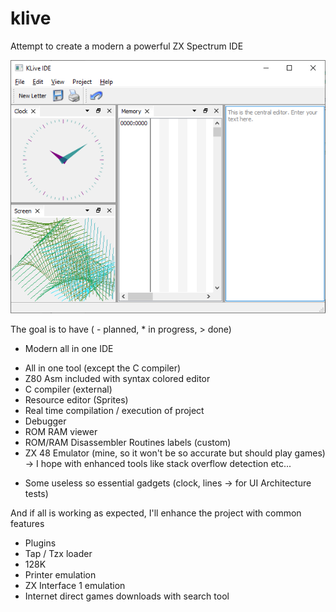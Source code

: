 # klive
Attempt to create a modern a powerful ZX Spectrum IDE

![Alt text](doc/ide-state.png?raw=true "Ide Status")

The goal is to have ( - planned, * in progress, > done)

* Modern all in one IDE
- All in one tool (except the C compiler)
- Z80 Asm included with syntax colored editor
- C compiler (external)
- Resource editor (Sprites)
- Real time compilation / execution of project
- Debugger
- ROM RAM viewer
- ROM/RAM Disassembler Routines labels (custom)
- ZX 48 Emulator (mine, so it won't be so accurate but should play games)
  -> I hope with enhanced tools like stack overflow detection etc...
* Some useless so essential gadgets (clock, lines -> for UI Architecture tests)

And if all is working as expected, I'll enhance the project
with common features
- Plugins
- Tap / Tzx loader
- 128K
- Printer emulation
- ZX Interface 1 emulation
- Internet direct games downloads with search tool
